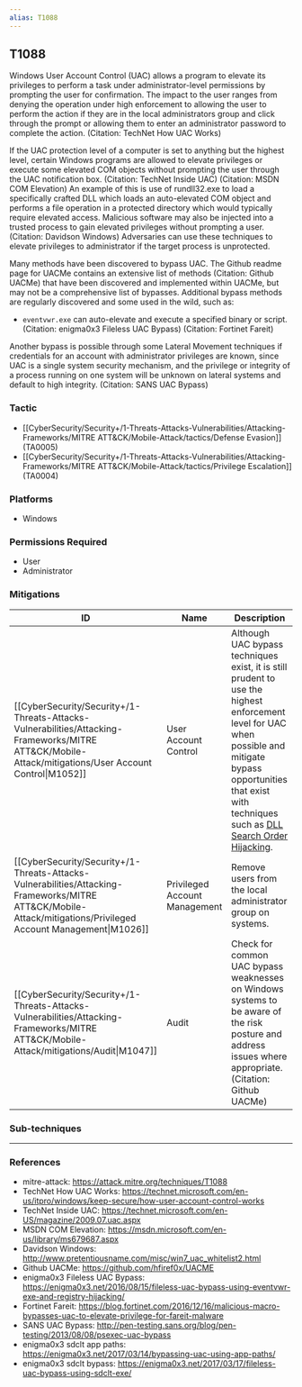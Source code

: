 ```yaml
---
alias: T1088
---
```


## T1088

Windows User Account Control (UAC) allows a program to elevate its privileges to perform a task under administrator-level permissions by prompting the user for confirmation. The impact to the user ranges from denying the operation under high enforcement to allowing the user to perform the action if they are in the local administrators group and click through the prompt or allowing them to enter an administrator password to complete the action. (Citation: TechNet How UAC Works)

If the UAC protection level of a computer is set to anything but the highest level, certain Windows programs are allowed to elevate privileges or execute some elevated COM objects without prompting the user through the UAC notification box. (Citation: TechNet Inside UAC) (Citation: MSDN COM Elevation) An example of this is use of rundll32.exe to load a specifically crafted DLL which loads an auto-elevated COM object and performs a file operation in a protected directory which would typically require elevated access. Malicious software may also be injected into a trusted process to gain elevated privileges without prompting a user. (Citation: Davidson Windows) Adversaries can use these techniques to elevate privileges to administrator if the target process is unprotected.

Many methods have been discovered to bypass UAC. The Github readme page for UACMe contains an extensive list of methods (Citation: Github UACMe) that have been discovered and implemented within UACMe, but may not be a comprehensive list of bypasses. Additional bypass methods are regularly discovered and some used in the wild, such as:

* <code>eventvwr.exe</code> can auto-elevate and execute a specified binary or script. (Citation: enigma0x3 Fileless UAC Bypass) (Citation: Fortinet Fareit)

Another bypass is possible through some Lateral Movement techniques if credentials for an account with administrator privileges are known, since UAC is a single system security mechanism, and the privilege or integrity of a process running on one system will be unknown on lateral systems and default to high integrity. (Citation: SANS UAC Bypass)


### Tactic
- [[CyberSecurity/Security+/1-Threats-Attacks-Vulnerabilities/Attacking-Frameworks/MITRE ATT&CK/Mobile-Attack/tactics/Defense Evasion]] (TA0005)
- [[CyberSecurity/Security+/1-Threats-Attacks-Vulnerabilities/Attacking-Frameworks/MITRE ATT&CK/Mobile-Attack/tactics/Privilege Escalation]] (TA0004)

### Platforms
- Windows

### Permissions Required
- User
- Administrator

### Mitigations

| ID | Name | Description |
| --- | --- | --- |
| [[CyberSecurity/Security+/1-Threats-Attacks-Vulnerabilities/Attacking-Frameworks/MITRE ATT&CK/Mobile-Attack/mitigations/User Account Control\|M1052]] | User Account Control | Although UAC bypass techniques exist, it is still prudent to use the highest enforcement level for UAC when possible and mitigate bypass opportunities that exist with techniques such as [DLL Search Order Hijacking](https://attack.mitre.org/techniques/T1038). |
| [[CyberSecurity/Security+/1-Threats-Attacks-Vulnerabilities/Attacking-Frameworks/MITRE ATT&CK/Mobile-Attack/mitigations/Privileged Account Management\|M1026]] | Privileged Account Management | Remove users from the local administrator group on systems. |
| [[CyberSecurity/Security+/1-Threats-Attacks-Vulnerabilities/Attacking-Frameworks/MITRE ATT&CK/Mobile-Attack/mitigations/Audit\|M1047]] | Audit | Check for common UAC bypass weaknesses on Windows systems to be aware of the risk posture and address issues where appropriate. (Citation: Github UACMe) |

### Sub-techniques


---
### References

- mitre-attack: https://attack.mitre.org/techniques/T1088
- TechNet How UAC Works: https://technet.microsoft.com/en-us/itpro/windows/keep-secure/how-user-account-control-works
- TechNet Inside UAC: https://technet.microsoft.com/en-US/magazine/2009.07.uac.aspx
- MSDN COM Elevation: https://msdn.microsoft.com/en-us/library/ms679687.aspx
- Davidson Windows: http://www.pretentiousname.com/misc/win7_uac_whitelist2.html
- Github UACMe: https://github.com/hfiref0x/UACME
- enigma0x3 Fileless UAC Bypass: https://enigma0x3.net/2016/08/15/fileless-uac-bypass-using-eventvwr-exe-and-registry-hijacking/
- Fortinet Fareit: https://blog.fortinet.com/2016/12/16/malicious-macro-bypasses-uac-to-elevate-privilege-for-fareit-malware
- SANS UAC Bypass: http://pen-testing.sans.org/blog/pen-testing/2013/08/08/psexec-uac-bypass
- enigma0x3 sdclt app paths: https://enigma0x3.net/2017/03/14/bypassing-uac-using-app-paths/
- enigma0x3 sdclt bypass: https://enigma0x3.net/2017/03/17/fileless-uac-bypass-using-sdclt-exe/
